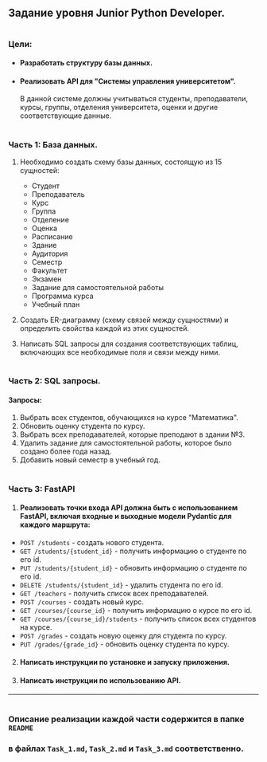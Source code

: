## Задание уровня Junior Python Developer.
#
 ### Цели:

* #### Разработать структуру базы данных.
* #### Реализовать API для "Системы управления университетом".
    В данной системе должны учитываться студенты, преподаватели, курсы, группы, отделения университета, оценки и другие соответствующие данные.
#
### Часть 1: База данных.
1) Необходимо создать схему базы данных, состоящую из 15 сущностей:
   * Студент
   * Преподаватель
   * Курс
   * Группа
   * Отделение
   * Оценка
   * Расписание
   * Здание
   * Аудитория
   * Семестр
   * Факультет
   * Экзамен
   * Задание для самостоятельной работы
   * Программа курса
   * Учебный план
 

2) Создать ER-диаграмму (схему связей между сущностями) и определить свойства каждой из этих сущностей.


3) Написать SQL запросы для создания соответствующих таблиц, включающих все необходимые поля и связи между ними.
#
### Часть 2: SQL запросы.
#### Запросы:
1) Выбрать всех студентов, обучающихся на курсе "Математика".
2) Обновить оценку студента по курсу.
3) Выбрать всех преподавателей, которые преподают в здании №3.
4) Удалить задание для самостоятельной работы, которое было создано более года назад.
5) Добавить новый семестр в учебный год.
#
### Часть 3: FastAPI
1. #### Реализовать точки входа API должна быть с использованием FastAPI, включая входные и выходные модели Pydantic для каждого маршрута:

* `POST /students` - создать нового студента.
* `GET /students/{student_id}` - получить информацию о студенте по его id.
* `PUT /students/{student_id}` - обновить информацию о студенте по его id.
* `DELETE /students/{student_id}` - удалить студента по его id.
* `GET /teachers` - получить список всех преподавателей.
* `POST /courses` - создать новый курс.
* `GET /courses/{course_id}` - получить информацию о курсе по его id.
* `GET /courses/{course_id}/students` - получить список всех студентов на курсе.
* `POST /grades` - создать новую оценку для студента по курсу.
* `PUT /grades/{grade_id}` - обновить оценку студента по курсу.

2. #### Написать инструкции по установке и запуску приложения.
3. #### Написать инструкции по использованию API.
______________________________
#
### Описание реализации каждой части содержится в папке `README`
### в файлах `Task_1.md`, `Task_2.md` и `Task_3.md` соответственно.
#
